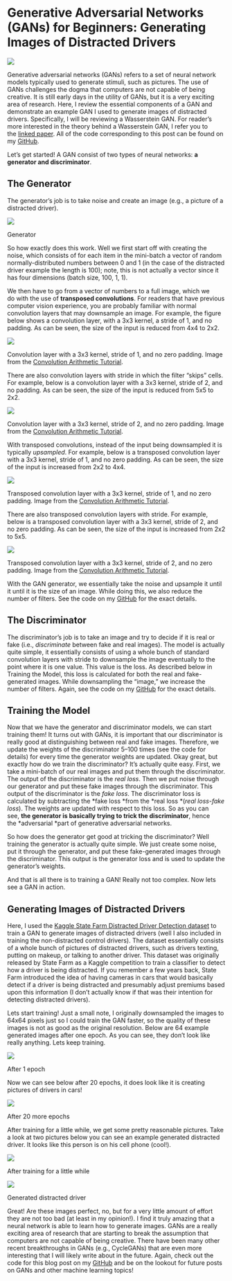 # Generative Adversarial Networks (GANs) for Beginners: Generating Images of Distracted Drivers

![](/images/2019-02-05-gan/media/image1.jpeg)

Generative adversarial networks (GANs) refers to a set of neural network models typically used to generate stimuli, such as pictures. The use of GANs challenges the dogma that computers are not capable of being creative. It is still early days in the utility of GANs, but it is a very exciting area of research. Here, I review the essential components of a GAN and demonstrate an example GAN I used to generate images of distracted drivers. Specifically, I will be reviewing a Wasserstein GAN. For reader’s more interested in the theory behind a Wasserstein GAN, I refer you to the [linked paper](https://arxiv.org/abs/1701.07875). All of the code corresponding to this post can be found on my [GitHub](https://github.com/zachmonge/wgan_statefarm).

Let’s get started! A GAN consist of two types of neural networks: **a generator and discriminator**.

## The Generator

The generator’s job is to take noise and create an image (e.g., a picture of a distracted driver).

![](/images/2019-02-05-gan/media/image2.jpeg)

Generator

So how exactly does this work. Well we first start off with creating the noise, which consists of for each item in the mini-batch a vector of random normally-distributed numbers between 0 and 1 (in the case of the distracted driver example the length is 100); note, this is not actually a vector since it has four dimensions (batch size, 100, 1, 1).

We then have to go from a vector of numbers to a full image, which we do with the use of **transposed convolutions**. For readers that have previous computer vision experience, you are probably familiar with normal convolution layers that may downsample an image. For example, the figure below shows a convolution layer, with a 3x3 kernel, a stride of 1, and no padding. As can be seen, the size of the input is reduced from 4x4 to 2x2.

![](/images/2019-02-05-gan/media/image3.gif)

Convolution layer with a 3x3 kernel, stride of 1, and no zero padding. Image from the [Convolution Arithmetic Tutorial](http://deeplearning.net/software/theano/tutorial/conv_arithmetic.html).

There are also convolution layers with stride in which the filter “skips” cells. For example, below is a convolution layer with a 3x3 kernel, stride of 2, and no padding. As can be seen, the size of the input is reduced from 5x5 to 2x2.

![](/images/2019-02-05-gan/media/image4.gif)

Convolution layer with a 3x3 kernel, stride of 2, and no zero padding. Image from the [Convolution Arithmetic Tutorial](http://deeplearning.net/software/theano/tutorial/conv_arithmetic.html).

With transposed convolutions, instead of the input being downsampled it is typically *upsampled*. For example, below is a transposed convolution layer with a 3x3 kernel, stride of 1, and no zero padding. As can be seen, the size of the input is increased from 2x2 to 4x4.

![](/images/2019-02-05-gan/media/image5.gif)

Transposed convolution layer with a 3x3 kernel, stride of 1, and no zero padding. Image from the [Convolution Arithmetic Tutorial](http://deeplearning.net/software/theano/tutorial/conv_arithmetic.html).

There are also transposed convolution layers with stride. For example, below is a transposed convolution layer with a 3x3 kernel, stride of 2, and no zero padding. As can be seen, the size of the input is increased from 2x2 to 5x5.

![](/images/2019-02-05-gan/media/image6.gif)

Transposed convolution layer with a 3x3 kernel, stride of 2, and no zero padding. Image from the [Convolution Arithmetic Tutorial](http://deeplearning.net/software/theano/tutorial/conv_arithmetic.html).

With the GAN generator, we essentially take the noise and upsample it until it until it is the size of an image. While doing this, we also reduce the number of filters. See the code on my [GitHub](https://github.com/zachmonge/wgan_statefarm) for the exact details.

## The Discriminator

The discriminator’s job is to take an image and try to decide if it is real or fake (i.e., *discriminate* between fake and real images). The model is actually quite simple, it essentially consists of using a whole bunch of standard convolution layers with stride to downsample the image eventually to the point where it is one value. This value is the loss. As described below in Training the Model, this loss is calculated for both the real and fake-generated images. While downsampling the “image,” we increase the number of filters. Again, see the code on my [GitHub](https://github.com/zachmonge/wgan_statefarm) for the exact details.

## Training the Model

Now that we have the generator and discriminator models, we can start training them! It turns out with GANs, it is important that our discriminator is really good at distinguishing between real and fake images. Therefore, we update the weights of the discriminator 5–100 times (see the code for details) for every time the generator weights are updated. Okay great, but exactly how do we train the discriminator? It’s actually quite easy. First, we take a mini-batch of our real images and put them through the discriminator. The output of the discriminator is the *real loss*. Then we put noise through our generator and put these fake images through the discriminator. This output of the discriminator is the *fake loss*. The discriminator loss is calculated by subtracting the *fake loss *from the *real loss *(*real loss*-*fake loss*). The weights are updated with respect to this loss. So as you can see, **the generator is basically trying to trick the discriminator**, hence the *adversarial *part of generative adversarial networks.

So how does the generator get good at tricking the discriminator? Well training the generator is actually quite simple. We just create some noise, put it through the generator, and put these fake-generated images through the discriminator. This output is the generator loss and is used to update the generator’s weights.

And that is all there is to training a GAN! Really not too complex. Now lets see a GAN in action.

## Generating Images of Distracted Drivers

Here, I used the [Kaggle State Farm Distracted Driver Detection dataset](https://www.kaggle.com/c/state-farm-distracted-driver-detection) to train a GAN to generate images of distracted drivers (well I also included in training the non-distracted control drivers). The dataset essentially consists of a whole bunch of pictures of distracted drivers, such as drivers texting, putting on makeup, or talking to another driver. This dataset was originally released by State Farm as a Kaggle competition to train a classifier to detect how a driver is being distracted. If you remember a few years back, State Farm introduced the idea of having cameras in cars that would basically detect if a driver is being distracted and presumably adjust premiums based upon this information (I don’t actually know if that was their intention for detecting distracted drivers).

Lets start training! Just a small note, I originally downsampled the images to 64x64 pixels just so I could train the GAN faster, so the quality of these images is not as good as the original resolution. Below are 64 example generated images after one epoch. As you can see, they don’t look like really anything. Lets keep training.

![](/images/2019-02-05-gan/media/image7.png)

After 1 epoch

Now we can see below after 20 epochs, it does look like it is creating pictures of drivers in cars!

![](/images/2019-02-05-gan/media/image8.png)

After 20 more epochs

After training for a little while, we get some pretty reasonable pictures. Take a look at two pictures below you can see an example generated distracted driver. It looks like this person is on his cell phone (cool!).

![](/images/2019-02-05-gan/media/image9.png)

After training for a little while

![](/images/2019-02-05-gan/media/image10.png)

Generated distracted driver

Great! Are these images perfect, no, but for a very little amount of effort they are not too bad (at least in my opinion!). I find it truly amazing that a neural network is able to learn how to generate images. GANs are a really exciting area of research that are starting to break the assumption that computers are not capable of being creative. There have been many other recent breakthroughs in GANs (e.g., CycleGANs) that are even more interesting that I will likely write about in the future. Again, check out the code for this blog post on my [GitHub](https://github.com/zachmonge/wgan_statefarm) and be on the lookout for future posts on GANs and other machine learning topics!